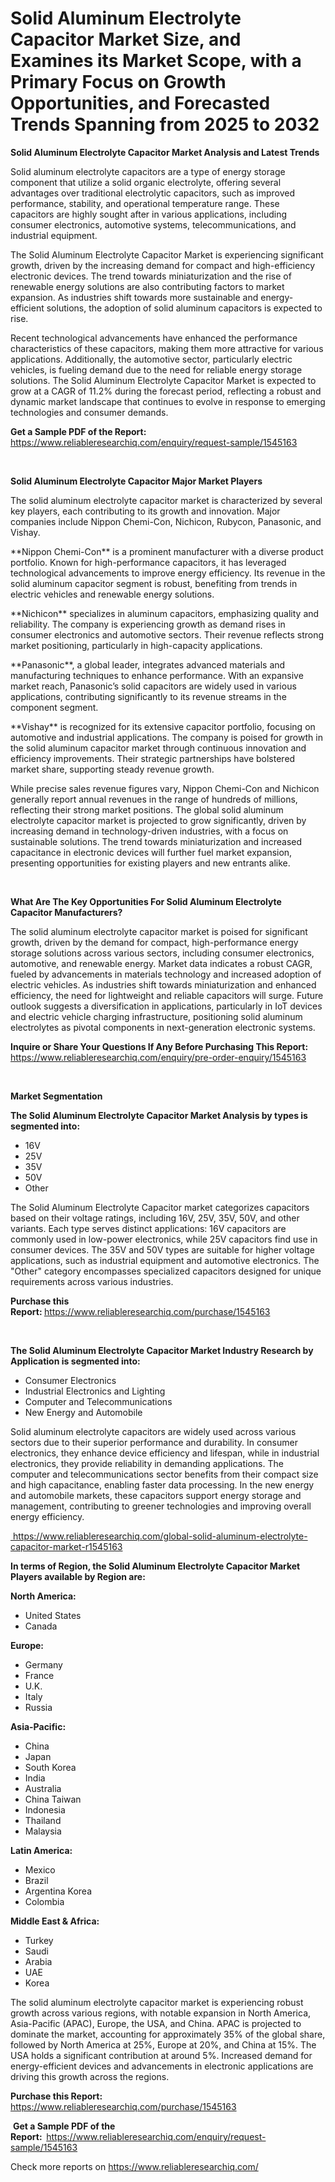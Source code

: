 <p><h1>Solid Aluminum Electrolyte Capacitor Market Size, and Examines its Market Scope, with a Primary Focus on Growth Opportunities, and Forecasted Trends Spanning from 2025 to 2032</h1></p><p><strong>Solid Aluminum Electrolyte Capacitor Market Analysis and Latest Trends</strong></p>
<p><p>Solid aluminum electrolyte capacitors are a type of energy storage component that utilize a solid organic electrolyte, offering several advantages over traditional electrolytic capacitors, such as improved performance, stability, and operational temperature range. These capacitors are highly sought after in various applications, including consumer electronics, automotive systems, telecommunications, and industrial equipment.</p><p>The Solid Aluminum Electrolyte Capacitor Market is experiencing significant growth, driven by the increasing demand for compact and high-efficiency electronic devices. The trend towards miniaturization and the rise of renewable energy solutions are also contributing factors to market expansion. As industries shift towards more sustainable and energy-efficient solutions, the adoption of solid aluminum capacitors is expected to rise.</p><p>Recent technological advancements have enhanced the performance characteristics of these capacitors, making them more attractive for various applications. Additionally, the automotive sector, particularly electric vehicles, is fueling demand due to the need for reliable energy storage solutions. The Solid Aluminum Electrolyte Capacitor Market is expected to grow at a CAGR of 11.2% during the forecast period, reflecting a robust and dynamic market landscape that continues to evolve in response to emerging technologies and consumer demands.</p></p>
<p><strong>Get a Sample PDF of the Report:&nbsp;</strong> <a href="https://www.reliableresearchiq.com/enquiry/request-sample/1545163?utm_campaign=3171&utm_medium=2&utm_source=Github&utm_content=ia&utm_term=06042025&utm_id=solid-aluminum-electrolyte-capacitor">https://www.reliableresearchiq.com/enquiry/request-sample/1545163</a></p>
<p>&nbsp;</p>
<p><strong>Solid Aluminum Electrolyte Capacitor Major Market Players</strong></p>
<p><p>The solid aluminum electrolyte capacitor market is characterized by several key players, each contributing to its growth and innovation. Major companies include Nippon Chemi-Con, Nichicon, Rubycon, Panasonic, and Vishay. </p><p>**Nippon Chemi-Con** is a prominent manufacturer with a diverse product portfolio. Known for high-performance capacitors, it has leveraged technological advancements to improve energy efficiency. Its revenue in the solid aluminum capacitor segment is robust, benefiting from trends in electric vehicles and renewable energy solutions.</p><p>**Nichicon** specializes in aluminum capacitors, emphasizing quality and reliability. The company is experiencing growth as demand rises in consumer electronics and automotive sectors. Their revenue reflects strong market positioning, particularly in high-capacity applications.</p><p>**Panasonic**, a global leader, integrates advanced materials and manufacturing techniques to enhance performance. With an expansive market reach, Panasonic’s solid capacitors are widely used in various applications, contributing significantly to its revenue streams in the component segment.</p><p>**Vishay** is recognized for its extensive capacitor portfolio, focusing on automotive and industrial applications. The company is poised for growth in the solid aluminum capacitor market through continuous innovation and efficiency improvements. Their strategic partnerships have bolstered market share, supporting steady revenue growth.</p><p>While precise sales revenue figures vary, Nippon Chemi-Con and Nichicon generally report annual revenues in the range of hundreds of millions, reflecting their strong market positions. The global solid aluminum electrolyte capacitor market is projected to grow significantly, driven by increasing demand in technology-driven industries, with a focus on sustainable solutions. The trend towards miniaturization and increased capacitance in electronic devices will further fuel market expansion, presenting opportunities for existing players and new entrants alike.</p></p>
<p>&nbsp;</p>
<p><strong>What Are The Key Opportunities For Solid Aluminum Electrolyte Capacitor Manufacturers?</strong></p>
<p><p>The solid aluminum electrolyte capacitor market is poised for significant growth, driven by the demand for compact, high-performance energy storage solutions across various sectors, including consumer electronics, automotive, and renewable energy. Market data indicates a robust CAGR, fueled by advancements in materials technology and increased adoption of electric vehicles. As industries shift towards miniaturization and enhanced efficiency, the need for lightweight and reliable capacitors will surge. Future outlook suggests a diversification in applications, particularly in IoT devices and electric vehicle charging infrastructure, positioning solid aluminum electrolytes as pivotal components in next-generation electronic systems.</p></p>
<p><strong>Inquire or Share Your Questions If Any Before Purchasing This Report:</strong> <a href="https://www.reliableresearchiq.com/enquiry/pre-order-enquiry/1545163?utm_campaign=3171&utm_medium=2&utm_source=Github&utm_content=ia&utm_term=06042025&utm_id=solid-aluminum-electrolyte-capacitor">https://www.reliableresearchiq.com/enquiry/pre-order-enquiry/1545163</a></p>
<p>&nbsp;</p>
<p><strong>Market Segmentation</strong></p>
<p><strong>The Solid Aluminum Electrolyte Capacitor Market Analysis by types is segmented into:</strong></p>
<p><ul><li>16V</li><li>25V</li><li>35V</li><li>50V</li><li>Other</li></ul></p>
<p><p>The Solid Aluminum Electrolyte Capacitor market categorizes capacitors based on their voltage ratings, including 16V, 25V, 35V, 50V, and other variants. Each type serves distinct applications: 16V capacitors are commonly used in low-power electronics, while 25V capacitors find use in consumer devices. The 35V and 50V types are suitable for higher voltage applications, such as industrial equipment and automotive electronics. The "Other" category encompasses specialized capacitors designed for unique requirements across various industries.</p></p>
<p><strong>Purchase this Report:&nbsp;</strong><a href="https://www.reliableresearchiq.com/purchase/1545163?utm_campaign=3171&utm_medium=2&utm_source=Github&utm_content=ia&utm_term=06042025&utm_id=solid-aluminum-electrolyte-capacitor">https://www.reliableresearchiq.com/purchase/1545163</a></p>
<p>&nbsp;</p>
<p><strong>The Solid Aluminum Electrolyte Capacitor Market Industry Research by Application is segmented into:</strong></p>
<p><ul><li>Consumer Electronics</li><li>Industrial Electronics and Lighting</li><li>Computer and Telecommunications</li><li>New Energy and Automobile</li></ul></p>
<p><p>Solid aluminum electrolyte capacitors are widely used across various sectors due to their superior performance and durability. In consumer electronics, they enhance device efficiency and lifespan, while in industrial electronics, they provide reliability in demanding applications. The computer and telecommunications sector benefits from their compact size and high capacitance, enabling faster data processing. In the new energy and automobile markets, these capacitors support energy storage and management, contributing to greener technologies and improving overall energy efficiency.</p></p>
<p><a href="https://www.reliableresearchiq.com/global-solid-aluminum-electrolyte-capacitor-market-r1545163?utm_campaign=3171&utm_medium=2&utm_source=Github&utm_content=ia&utm_term=06042025&utm_id=solid-aluminum-electrolyte-capacitor">&nbsp;https://www.reliableresearchiq.com/global-solid-aluminum-electrolyte-capacitor-market-r1545163</a></p>
<p><strong>In terms of Region, the Solid Aluminum Electrolyte Capacitor Market Players available by Region are:</strong></p>
<p>
    <p> <strong> North America: </strong>
        <ul>
            <li>United States</li>
            <li>Canada</li>
        </ul>
        </p> 
    <p> <strong> Europe: </strong>
        <ul>
            <li>Germany</li>
            <li>France</li>
            <li>U.K.</li>
            <li>Italy</li>
            <li>Russia</li>
        </ul>
        </p> 
    <p> <strong> Asia-Pacific: </strong>
        <ul>
            <li>China</li>
            <li>Japan</li>
            <li>South Korea</li>
            <li>India</li>
            <li>Australia</li>
            <li>China Taiwan</li>
            <li>Indonesia</li>
            <li>Thailand</li>
            <li>Malaysia</li>
        </ul>
        </p> 
    <p> <strong> Latin America: </strong>
        <ul>
            <li>Mexico</li>
            <li>Brazil</li>
            <li>Argentina Korea</li>
            <li>Colombia</li>
        </ul>
        </p> 
    <p> <strong> Middle East & Africa: </strong>
        <ul>
            <li>Turkey</li>
            <li>Saudi</li>
            <li>Arabia</li>
            <li>UAE</li>
            <li>Korea</li>
        </ul>
    </p>
    </p>
<p><p>The solid aluminum electrolyte capacitor market is experiencing robust growth across various regions, with notable expansion in North America, Asia-Pacific (APAC), Europe, the USA, and China. APAC is projected to dominate the market, accounting for approximately 35% of the global share, followed by North America at 25%, Europe at 20%, and China at 15%. The USA holds a significant contribution at around 5%. Increased demand for energy-efficient devices and advancements in electronic applications are driving this growth across the regions.</p></p>
<p><strong>Purchase this Report: </strong><a href="https://www.reliableresearchiq.com/purchase/1545163?utm_campaign=3171&utm_medium=2&utm_source=Github&utm_content=ia&utm_term=06042025&utm_id=solid-aluminum-electrolyte-capacitor">https://www.reliableresearchiq.com/purchase/1545163</a></p>
<p>&nbsp;<strong>Get a Sample PDF of the Report:&nbsp;&nbsp;</strong><a href="https://www.reliableresearchiq.com/enquiry/request-sample/1545163?utm_campaign=3171&utm_medium=2&utm_source=Github&utm_content=ia&utm_term=06042025&utm_id=solid-aluminum-electrolyte-capacitor">https://www.reliableresearchiq.com/enquiry/request-sample/1545163</a></p>
<p><strong></strong></p>
<p>Check more reports on <a href="https://www.reliableresearchiq.com/?utm_campaign=3171&utm_medium=2&utm_source=Github&utm_content=ia&utm_term=06042025&utm_id=solid-aluminum-electrolyte-capacitor">https://www.reliableresearchiq.com/</a></p>